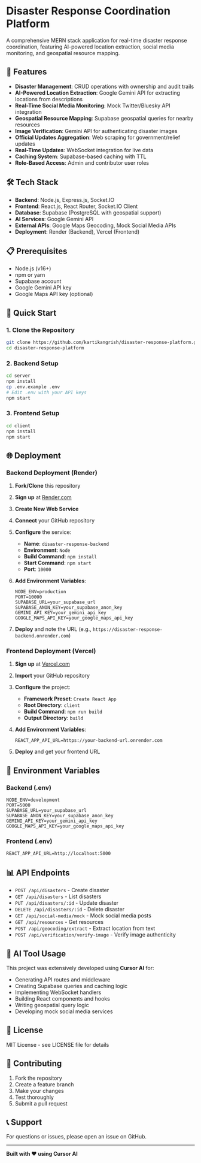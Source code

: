 # Disaster Response Coordination Platform

A comprehensive MERN stack application for real-time disaster response coordination, featuring AI-powered location extraction, social media monitoring, and geospatial resource mapping.

## 🚀 Features

- **Disaster Management**: CRUD operations with ownership and audit trails
- **AI-Powered Location Extraction**: Google Gemini API for extracting locations from descriptions
- **Real-Time Social Media Monitoring**: Mock Twitter/Bluesky API integration
- **Geospatial Resource Mapping**: Supabase geospatial queries for nearby resources
- **Image Verification**: Gemini API for authenticating disaster images
- **Official Updates Aggregation**: Web scraping for government/relief updates
- **Real-Time Updates**: WebSocket integration for live data
- **Caching System**: Supabase-based caching with TTL
- **Role-Based Access**: Admin and contributor user roles

## 🛠️ Tech Stack

- **Backend**: Node.js, Express.js, Socket.IO
- **Frontend**: React.js, React Router, Socket.IO Client
- **Database**: Supabase (PostgreSQL with geospatial support)
- **AI Services**: Google Gemini API
- **External APIs**: Google Maps Geocoding, Mock Social Media APIs
- **Deployment**: Render (Backend), Vercel (Frontend)

## 📋 Prerequisites

- Node.js (v16+)
- npm or yarn
- Supabase account
- Google Gemini API key
- Google Maps API key (optional)

## 🚀 Quick Start

### 1. Clone the Repository
```bash
git clone https://github.com/kartikangrish/disaster-response-platform.git
cd disaster-response-platform
```

### 2. Backend Setup
```bash
cd server
npm install
cp .env.example .env
# Edit .env with your API keys
npm start
```

### 3. Frontend Setup
```bash
cd client
npm install
npm start
```

## 🌐 Deployment

### Backend Deployment (Render)

1. **Fork/Clone** this repository
2. **Sign up** at [Render.com](https://render.com)
3. **Create New Web Service**
4. **Connect** your GitHub repository
5. **Configure** the service:
   - **Name**: `disaster-response-backend`
   - **Environment**: `Node`
   - **Build Command**: `npm install`
   - **Start Command**: `npm start`
   - **Port**: `10000`

6. **Add Environment Variables**:
   ```
   NODE_ENV=production
   PORT=10000
   SUPABASE_URL=your_supabase_url
   SUPABASE_ANON_KEY=your_supabase_anon_key
   GEMINI_API_KEY=your_gemini_api_key
   GOOGLE_MAPS_API_KEY=your_google_maps_api_key
   ```

7. **Deploy** and note the URL (e.g., `https://disaster-response-backend.onrender.com`)

### Frontend Deployment (Vercel)

1. **Sign up** at [Vercel.com](https://vercel.com)
2. **Import** your GitHub repository
3. **Configure** the project:
   - **Framework Preset**: `Create React App`
   - **Root Directory**: `client`
   - **Build Command**: `npm run build`
   - **Output Directory**: `build`

4. **Add Environment Variables**:
   ```
   REACT_APP_API_URL=https://your-backend-url.onrender.com
   ```

5. **Deploy** and get your frontend URL

## 🔧 Environment Variables

### Backend (.env)
```env
NODE_ENV=development
PORT=5000
SUPABASE_URL=your_supabase_url
SUPABASE_ANON_KEY=your_supabase_anon_key
GEMINI_API_KEY=your_gemini_api_key
GOOGLE_MAPS_API_KEY=your_google_maps_api_key
```

### Frontend (.env)
```env
REACT_APP_API_URL=http://localhost:5000
```

## 📊 API Endpoints

- `POST /api/disasters` - Create disaster
- `GET /api/disasters` - List disasters
- `PUT /api/disasters/:id` - Update disaster
- `DELETE /api/disasters/:id` - Delete disaster
- `GET /api/social-media/mock` - Mock social media posts
- `GET /api/resources` - Get resources
- `POST /api/geocoding/extract` - Extract location from text
- `POST /api/verification/verify-image` - Verify image authenticity

## 🎯 AI Tool Usage

This project was extensively developed using **Cursor AI** for:
- Generating API routes and middleware
- Creating Supabase queries and caching logic
- Implementing WebSocket handlers
- Building React components and hooks
- Writing geospatial query logic
- Developing mock social media services

## 📝 License

MIT License - see LICENSE file for details

## 🤝 Contributing

1. Fork the repository
2. Create a feature branch
3. Make your changes
4. Test thoroughly
5. Submit a pull request

## 📞 Support

For questions or issues, please open an issue on GitHub.

---

**Built with ❤️ using Cursor AI** 